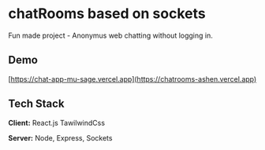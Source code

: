
# chatRooms based on sockets

Fun made project - Anonymus web chatting without logging in.



## Demo

[https://chat-app-mu-sage.vercel.app](https://chatrooms-ashen.vercel.app)


## Tech Stack

**Client:** React.js TawilwindCss

**Server:** Node, Express, Sockets

